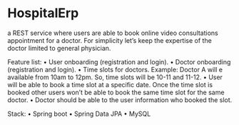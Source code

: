 # HospitalErp

a REST service where users are able to book online video consultations appointment for a doctor. For simplicity let’s keep the expertise of the doctor limited to general physician.

Feature list:
•	User onboarding (registration and login).
•	Doctor onboarding (registration and login).
•	Time slots for doctors. Example: Doctor A will e available from 10am to 12pm. So, time slots will be 10-11 and 11-12.
•	User will be able to book a time slot at a specific date. Once the time slot is booked other users won’t be able to book the same time slot for the same doctor.
•	Doctor should be able to the user information who booked the slot.

Stack:
•	Spring boot
•	Spring Data JPA
•	MySQL
